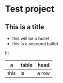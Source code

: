 # Test project
## This is a title

- this will be a bullet
- this is a seccond bullet

hi

a | table | head
-- | --- | ---
this | is | a row
